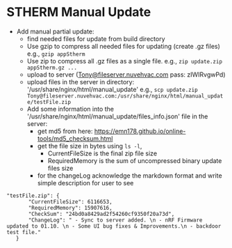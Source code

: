 # STHERM Manual Update

- Add manual partial update: 
  - find needed files for update from build directory
  - Use gzip to compress all needed files for updating (create .gz files)  e.g., `gzip appStherm`
  - Use zip to compress all .gz files as a single file. e.g., `zip update.zip appStherm.gz ...`
  - upload to server (Tony@fileserver.nuvehvac.com   pass: zIWIRvgwPd)
  - upload files in the server in directory: '/usr/share/nginx/html/manual_update'
 e.g., `scp update.zip Tony@fileserver.nuvehvac.com:/usr/share/nginx/html/manual_update/testFile.zip`
  - Add some information into the '/usr/share/nginx/html/manual_update/files_info.json' file in the server: 
	* get md5 from here:  https://emn178.github.io/online-tools/md5_checksum.html
	* get the file size in bytes using `ls -l`, 
		- CurrentFileSize is the final zip file size
  		- RequiredMemory is the sum of uncompressed binary update files size
	* for the changeLog acknowledge the markdown format and write simple description for user to see
 ```
"testFile.zip": {
        "CurrentFileSize": 6116653,
        "RequiredMemory": 15907616,
        "CheckSum": "24bd0a8429ad2f54260cf9350f20a73d",
        "ChangeLog": " - Sync to server added. \n - nRF Firmware updated to 01.10. \n - Some UI bug fixes & Improvements.\n - backdoor test file."
    }
```
